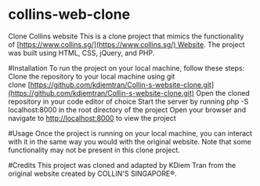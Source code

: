 # collins-web-clone
Clone Collins website
This is a clone project that mimics the functionality of [https://www.collins.sg/](https://www.collins.sg/) Website.
The project was built using HTML, CSS, jQuery, and PHP.

#Installation
To run the project on your local machine, follow these steps:
Clone the repository to your local machine using git clone [https://github.com/kdiemtran/Collin-s-website-clone.git](https://github.com/kdiemtran/Collin-s-website-clone.git)
Open the cloned repository in your code editor of choice Start the server by running php -S localhost:8000 in the root directory of the project
Open your browser and navigate to [http://localhost:8000](http://localhost:8000/) to view the project

#Usage
Once the project is running on your local machine, you can interact with it in the same way you would with the original website.
Note that some functionality may not be present in this clone project.

#Credits This project was cloned and adapted by KDiem Tran from the original website created by COLLIN'S SINGAPORE®.
